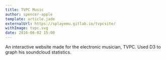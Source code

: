 ```yaml
---
title: TVPC Music
author: spencer-apple
template: article.jade
externalUrl: https://splayemu.gitlab.io/tvpcsite/
withImage: tvpc.svg
date: 2016-06-02 15:00
---
```


An interactive website made for the electronic musician, TVPC. Used D3 to graph his soundcloud statistics.
